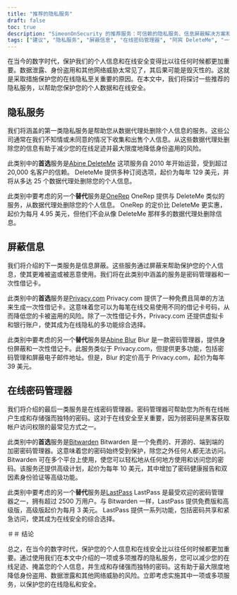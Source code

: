 ```yaml
---
title: "推荐的隐私服务"
draft: false
toc: true
description: "SimeonOnSecurity 的推荐服务：可信赖的隐私服务、信息屏蔽解决方案和在线密码管理器列表，可保护您的个人数据和在线安全。发现从主要数据代理删除记录、生成一次性借记卡、管理密码等的首选选项。"
tags: ["建议", "隐私服务", "屏蔽信息", "在线密码管理器", "阿宾 DeleteMe", "一个代表", "阿宾模糊", "隐私.com", "BitWarden", "端到端加密", "在线密码管理器"]
---
```

 在当今的数字时代，保护我们的个人信息和在线安全变得比以往任何时候都更加重要。数据泄露、身份盗用和其他网络威胁太常见了，其后果可能是毁灭性的。这就是采取措施保护您的在线隐私至关重要的原因。在本文中，我们将探讨一些推荐的隐私服务，以帮助您保护您的个人数据和在线安全。

## 隐私服务

我们将涵盖的第一类隐私服务是帮助您从数据代理处删除个人信息的服务。这些公司通常在我们不知情或未同意的情况下收集和出售个人信息。从这些数据代理处删除您的信息有助于减少您的在线足迹并最大限度地降低身份盗用的风险。

此类别中的**首选**服务是[Abine DeleteMe](https://joindeleteme.com/refer?coupon=RFR-40867-7DWHR4) 这项服务自 2010 年开始运营，受到超过 20,000 名客户的信赖。 DeleteMe 提供多种订阅选项，起价为每年 129 美元，并将从多达 25 个数据代理处删除您的个人信息。

此类别中要考虑的另一个**替代**服务是[OneRep](https://onerep.com) OneRep 提供与 DeleteMe 类似的服务，从数据代理处删除您的个人信息。 OneRep 的定价比 DeleteMe 更实惠，起价为每月 4.95 美元，但他们不会从像 DeleteMe 那样多的数据代理处删除信息。

## 屏蔽信息

我们将介绍的下一类服务是信息屏蔽。这些服务通过屏蔽来帮助保护您的个人信息，使其更难被盗或被恶意使用。我们将在此类别中涵盖的服务是密码管理器和一次性借记卡。

此类别中的**首选**服务是[Privacy.com](https://privacy.com/join/SU86Y) Privacy.com 提供了一种免费且简单的方法来生成一次性借记卡。这意味着您可以为每笔在线交易使用不同的借记卡号码，从而降低您的卡被盗用的风险。除了一次性借记卡外，Privacy.com 还提供虚拟卡和银行账户，使其成为在线隐私的多功能综合选择。

此类别中要考虑的另一个**替代**服务是[Abine Blur](https://dnt.abine.com/#/ref_register/pC8ZbvQtt) Blur 是一款密码管理器，提供身份屏蔽和一次性借记卡。此服务类似于 Privacy.com，但提供更多功能，包括密码管理和屏蔽电子邮件地址。但是，Blur 的定价高于 Privacy.com，起价为每年 39 美元。

## 在线密码管理器

我们将介绍的最后一类服务是在线密码管理器。密码管理器可帮助您为所有在线帐户生成和存储强而独特的密码。这对于在线安全至关重要，因为弱密码是黑客获取帐户访问权限的最常见方式之一。

此类别中的**首选**服务是[Bitwarden](https://bitwarden.com) Bitwarden 是一个免费的、开源的、端到端的加密密码管理器。这意味着您的密码始终受到保护，除您之外任何人都无法访问。 Bitwarden 可在多个平台上使用，使您可以轻松地从任何地方使用和访问您的密码。该服务还提供高级计划，起价为每年 10 美元，其中增加了密码健康报告和双因素身份验证等高级功能。

此类别中要考虑的另一个**替代**服务是[LastPass](https://www.lastpass.com/) LastPass 是最受欢迎的密码管理器之一，拥有超过 2500 万用户。与 Bitwarden 一样，LastPass 提供免费版和高级版，高级版起价为每月 3 美元。 LastPass 提供一系列功能，包括密码共享和紧急访问，使其成为在线安全的综合选择。

＃＃ 结论

总之，在当今的数字时代，保护您的个人信息和在线安全比以往任何时候都更加重要。通过使用我们在本文中介绍的一项或多项推荐的隐私服务，您可以减少您的在线足迹、掩盖您的个人信息，并生成和存储强而独特的密码。这有助于最大限度地降低身份盗用、数据泄露和其他网络威胁的风险。立即考虑实施其中一项或多项服务，以保护您的在线隐私和安全。


